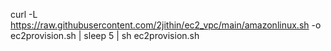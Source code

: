 curl -L https://raw.githubusercontent.com/2jithin/ec2_vpc/main/amazonlinux.sh -o ec2provision.sh | sleep 5 | sh ec2provision.sh